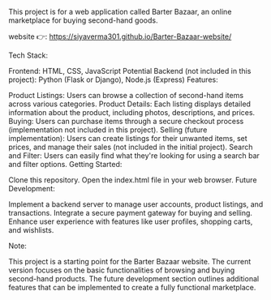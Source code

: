 This project is for a web application called Barter Bazaar, an online marketplace for buying  second-hand goods.

website 👉: https://siyaverma301.github.io/Barter-Bazaar-website/

Tech Stack:

Frontend: HTML, CSS, JavaScript
Potential Backend (not included in this project): Python (Flask or Django), Node.js (Express)
Features:

Product Listings: Users can browse a collection of second-hand items across various categories.
Product Details: Each listing displays detailed information about the product, including photos, descriptions, and prices.
Buying: Users can purchase items through a secure checkout process (implementation not included in this project).
Selling (future implementation): Users can create listings for their unwanted items, set prices, and manage their sales (not included in the initial project).
Search and Filter: Users can easily find what they're looking for using a search bar and filter options.
Getting Started:

Clone this repository.
Open the index.html file in your web browser.
Future Development:

Implement a backend server to manage user accounts, product listings, and transactions.
Integrate a secure payment gateway for buying and selling.
Enhance user experience with features like user profiles, shopping carts, and wishlists.

Note:

This project is a starting point for the Barter Bazaar website. The current version focuses on the basic functionalities of browsing and buying second-hand products. The future development section outlines additional features that can be implemented to create a fully functional marketplace.
